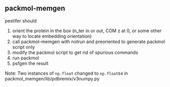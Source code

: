 packmol-memgen
--------------

pestifer should

1. orient the protein in the box (n_ter in or out, COM z at 0, or some other way to locate embedding orientation)
2. call packmol-memgen with notrun and preoriented to generate packmol script only
3. modify the packmol script to get rid of spurious commands
4. run packmol
5. psfgen the result

Note: Two instances of `np.float` changed to `np.float64` in packmol_memgen/lib/pdbremix/v3numpy.py

